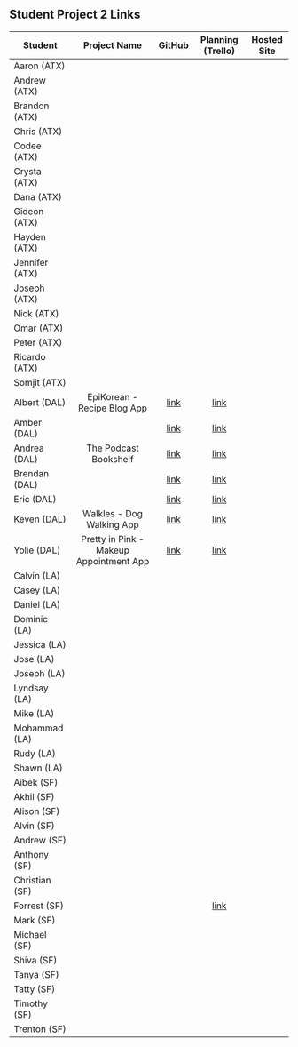 ## Student Project 2 Links

| Student | Project Name | GitHub | Planning (Trello) | Hosted Site |
|---|:---:|:---:|:---:|:---:|
| Aaron (ATX) |  |  |  |  |
| Andrew (ATX) |  |  |  |  |
| Brandon (ATX) |  |  |  |  |
| Chris (ATX) |  |  |  |  |
| Codee (ATX) |  |  |  |  |
| Crysta (ATX) |  |  |  |  |
| Dana (ATX) |  |  |  |  |
| Gideon (ATX) |  |  |  |  |
| Hayden (ATX) |  |  |  |  |
| Jennifer (ATX) |  |  |  |  |
| Joseph (ATX) |  |  |  |  |
| Nick (ATX) |  |  |  |  |
| Omar (ATX) |  |  |  |  |
| Peter (ATX) |  |  |  |  |
| Ricardo (ATX) |  |  |  |  |
| Somjit (ATX) |  |  |  |  |
| Albert (DAL) | EpiKorean - Recipe Blog App | [link](https://github.com/chung972/SEI-Project-2)|[link](https://trello.com/b/pKq6iQ24/sei-project-2)  |  |
| Amber (DAL) |  | [link](https://github.com/BedfordA/Project-Two/blob/master/README.md) | [link](https://trello.com/b/GJBYTD1Q) |  |
| Andrea (DAL) | The Podcast Bookshelf | [link](https://github.com/aflores94/GA-Project-Two) | [link](https://trello.com/b/lCjACVI0/my-project-two) |  |
| Brendan (DAL) |  | [link](https://github.com/flubbid/Project_2) | [link](https://trello.com/b/Haa3Zo8C)|  |
| Eric (DAL) |  | [link](https://github.com/code-v1/Web-Sign-in-app.git) | [link](https://trello.com/b/Tg3erteK/my-project-two) |  |
| Keven (DAL) | Walkles - Dog Walking App | [link](https://github.com/Kmolina009/Project-Two) | [link](https://trello.com/b/LlyTu1Li/project-two) |  |
| Yolie (DAL) | Pretty in Pink - Makeup Appointment App | [link](https://github.com/yolieloveless/projectTwo) | [link](https://trello.com/b/vAx6l2fK/ga-project-2) |  |
| Calvin (LA) |  |  |  |  |
| Casey (LA) |  |  |  |  |
| Daniel (LA) |  |  |  |  |
| Dominic (LA) |  |  |  |  |
| Jessica (LA) |  |  |  |  |
| Jose (LA) |  |  |  |  |
| Joseph (LA) |  |  |  |  |
| Lyndsay (LA) |  |  |  |  |
| Mike (LA) |  |  |  |  |
| Mohammad (LA) |  |  |  |  |
| Rudy (LA) |  |  |  |  |
| Shawn (LA) |  |  |  |  |
| Aibek (SF) |  |  |  |  |
| Akhil (SF) |  |  |  |  |
| Alison (SF) |  |  |  |  |
| Alvin (SF) |  |  |  |  |
| Andrew (SF) |  |  |  |  |
| Anthony (SF) |  |  |  |  |
| Christian (SF) |  |  |  |  |
| Forrest (SF) |  |  | [link](https://trello.com/b/MZnGURHV/sei-project-2) |  |
| Mark (SF) |  |  |  |  |
| Michael (SF) |  |  |  |  |
| Shiva (SF) |  |  |  |  |
| Tanya (SF) |  |  |  |  |
| Tatty (SF) |  |  |  |  |
| Timothy (SF) |  |  |  |  |
| Trenton (SF) |  |  |  |  |

